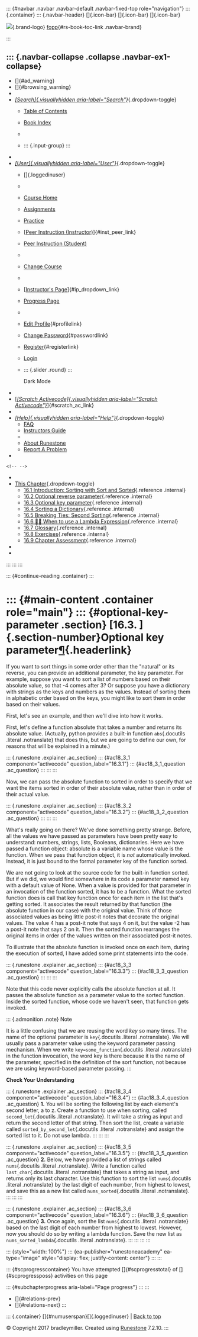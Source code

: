 ::: {#navbar .navbar .navbar-default .navbar-fixed-top role="navigation"}
::: {.container}
::: {.navbar-header}
[]{.icon-bar} []{.icon-bar} []{.icon-bar}

<div>

[![](../_static/img/RAIcon.png)](/runestone/default/user/login){.brand-logo}
[fopp](../index.html){#rs-book-toc-link .navbar-brand}

</div>
:::

::: {.navbar-collapse .collapse .navbar-ex1-collapse}
-   
-   []{#ad_warning}
-   []{#browsing_warning}
-   
-   [*[Search]{.visuallyhidden
    aria-label="Search"}*](#){.dropdown-toggle}
    -   [Table of Contents](../index.html)

    -   [Book Index](../genindex.html)

    -   

    -   ::: {.input-group}
        :::
-   
-   [*[User]{.visuallyhidden aria-label="User"}*](#){.dropdown-toggle}
    -   []{.loggedinuser}

    -   

    -   [Course Home](/ns/course/index)

    -   [Assignments](/assignment/student/chooseAssignment)

    -   [Practice](/runestone/assignments/practice)

    -   [[Peer Instruction
        (Instructor)](/runestone/peer/instructor.html)]{#inst_peer_link}

    -   [Peer Instruction (Student)](/runestone/peer/student.html)

    -   

    -   [Change Course](/runestone/default/courses)

    -   

    -   [[Instructor\'s
        Page](/runestone/admin/index)]{#ip_dropdown_link}

    -   [Progress Page](/runestone/dashboard/studentreport)

    -   

    -   [Edit Profile](/runestone/default/user/profile){#profilelink}

    -   [Change
        Password](/runestone/default/user/change_password){#passwordlink}

    -   [Register](/runestone/default/user/register){#registerlink}

    -   [Login](#)

    -   ::: {.slider .round}
        :::

        Dark Mode
-   
-   [[*[Scratch Activecode]{.visuallyhidden
    aria-label="Scratch Activecode"}*](javascript:runestoneComponents.popupScratchAC())]{#scratch_ac_link}
-   
-   [*[Help]{.visuallyhidden aria-label="Help"}*](#){.dropdown-toggle}
    -   [FAQ](http://runestoneinteractive.org/pages/faq.html)
    -   [Instructors Guide](https://guide.runestone.academy)
    -   
    -   [About Runestone](http://runestoneinteractive.org)
    -   [Report A
        Problem](/runestone/default/reportabug?course=fopp&page=Optionalkeyparameter)
-   

```{=html}
<!-- -->
```
-   
-   [This Chapter](../index.html){.dropdown-toggle}
    -   [16.1 Introduction: Sorting with Sort and
        Sorted](intro-SortingwithSortandSorted.html){.reference
        .internal}
    -   [16.2 Optional reverse
        parameter](Optionalreverseparameter.html){.reference .internal}
    -   [16.3 Optional key
        parameter](Optionalkeyparameter.html){.reference .internal}
    -   [16.4 Sorting a Dictionary](SortingaDictionary.html){.reference
        .internal}
    -   [16.5 Breaking Ties: Second
        Sorting](SecondarySortOrder.html){.reference .internal}
    -   [16.6 👩‍💻 When to use a Lambda
        Expression](WPWhenToUseLambdaVsFunction.html){.reference
        .internal}
    -   [16.7 Glossary](Glossary.html){.reference .internal}
    -   [16.8 Exercises](Exercises.html){.reference .internal}
    -   [16.9 Chapter Assessment](ChapterAssessment.html){.reference
        .internal}
-   
-   
:::
:::
:::

::: {#continue-reading .container}
:::

::: {#main-content .container role="main"}
::: {#optional-key-parameter .section}
[16.3. ]{.section-number}Optional key parameter[¶](#optional-key-parameter "Permalink to this heading"){.headerlink}
====================================================================================================================

If you want to sort things in some order other than the "natural" or its
reverse, you can provide an additional parameter, the key parameter. For
example, suppose you want to sort a list of numbers based on their
absolute value, so that -4 comes after 3? Or suppose you have a
dictionary with strings as the keys and numbers as the values. Instead
of sorting them in alphabetic order based on the keys, you might like to
sort them in order based on their values.

First, let's see an example, and then we'll dive into how it works.

First, let's define a function absolute that takes a number and returns
its absolute value. (Actually, python provides a built-in function
`abs`{.docutils .literal .notranslate} that does this, but we are going
to define our own, for reasons that will be explained in a minute.)

::: {.runestone .explainer .ac_section}
::: {#ac18_3_1 component="activecode" question_label="16.3.1"}
::: {#ac18_3_1_question .ac_question}
:::
:::
:::

Now, we can pass the absolute function to sorted in order to specify
that we want the items sorted in order of their absolute value, rather
than in order of their actual value.

::: {.runestone .explainer .ac_section}
::: {#ac18_3_2 component="activecode" question_label="16.3.2"}
::: {#ac18_3_2_question .ac_question}
:::
:::
:::

What's really going on there? We've done something pretty strange.
Before, all the values we have passed as parameters have been pretty
easy to understand: numbers, strings, lists, Booleans, dictionaries.
Here we have passed a function object: absolute is a variable name whose
value is the function. When we pass that function object, it is *not*
automatically invoked. Instead, it is just bound to the formal parameter
key of the function sorted.

We are not going to look at the source code for the built-in function
sorted. But if we did, we would find somewhere in its code a parameter
named key with a default value of None. When a value is provided for
that parameter in an invocation of the function sorted, it has to be a
function. What the sorted function does is call that key function once
for each item in the list that's getting sorted. It associates the
result returned by that function (the absolute function in our case)
with the original value. Think of those associated values as being
little post-it notes that decorate the original values. The value 4 has
a post-it note that says 4 on it, but the value -2 has a post-it note
that says 2 on it. Then the sorted function rearranges the original
items in order of the values written on their associated post-it notes.

To illustrate that the absolute function is invoked once on each item,
during the execution of sorted, I have added some print statements into
the code.

::: {.runestone .explainer .ac_section}
::: {#ac18_3_3 component="activecode" question_label="16.3.3"}
::: {#ac18_3_3_question .ac_question}
:::
:::
:::

Note that this code never explicitly calls the absolute function at all.
It passes the absolute function as a parameter value to the sorted
function. Inside the sorted function, whose code we haven't seen, that
function gets invoked.

::: {.admonition .note}
Note

It is a little confusing that we are reusing the word *key* so many
times. The name of the optional parameter is `key`{.docutils .literal
.notranslate}. We will usually pass a parameter value using the keyword
parameter passing mechanism. When we write `key=some_function`{.docutils
.literal .notranslate} in the function invocation, the word key is there
because it is the name of the parameter, specified in the definition of
the sort function, not because we are using keyword-based parameter
passing.
:::

**Check Your Understanding**

::: {.runestone .explainer .ac_section}
::: {#ac18_3_4 component="activecode" question_label="16.3.4"}
::: {#ac18_3_4_question .ac_question}
**1.** You will be sorting the following list by each element's second
letter, a to z. Create a function to use when sorting, called
`second_let`{.docutils .literal .notranslate}. It will take a string as
input and return the second letter of that string. Then sort the list,
create a variable called `sorted_by_second_let`{.docutils .literal
.notranslate} and assign the sorted list to it. Do not use lambda.
:::
:::
:::

::: {.runestone .explainer .ac_section}
::: {#ac18_3_5 component="activecode" question_label="16.3.5"}
::: {#ac18_3_5_question .ac_question}
**2.** Below, we have provided a list of strings called `nums`{.docutils
.literal .notranslate}. Write a function called `last_char`{.docutils
.literal .notranslate} that takes a string as input, and returns only
its last character. Use this function to sort the list `nums`{.docutils
.literal .notranslate} by the last digit of each number, from highest to
lowest, and save this as a new list called `nums_sorted`{.docutils
.literal .notranslate}.
:::
:::
:::

::: {.runestone .explainer .ac_section}
::: {#ac18_3_6 component="activecode" question_label="16.3.6"}
::: {#ac18_3_6_question .ac_question}
**3.** Once again, sort the list `nums`{.docutils .literal .notranslate}
based on the last digit of each number from highest to lowest. However,
now you should do so by writing a lambda function. Save the new list as
`nums_sorted_lambda`{.docutils .literal .notranslate}.
:::
:::
:::
:::

::: {style="width: 100%"}
::: {ea-publisher="runestoneacademy" ea-type="image" style="display: flex; justify-content: center"}
:::
:::

::: {#scprogresscontainer}
You have attempted []{#scprogresstotal} of []{#scprogressposs}
activities on this page

::: {#subchapterprogress aria-label="Page progress"}
:::
:::

-   [[](Optionalreverseparameter.html)]{#relations-prev}
-   [[](SortingaDictionary.html)]{#relations-next}
:::

::: {.container}
[]{#numuserspan}[]{.loggedinuser} \| [Back to top](#)

© Copyright 2017 bradleymiller. Created using
[Runestone](http://runestoneinteractive.org/) 7.2.10.
:::
